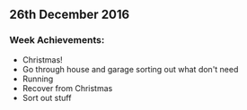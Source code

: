## 26th December 2016

### Week Achievements:
- Christmas!
- Go through house and garage sorting out what don't need
- Running
- Recover from Christmas
- Sort out stuff
